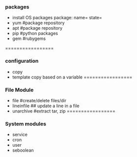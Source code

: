 ### packages
- install OS packages
    package: name= state=
- yum #package repository
- apt #package repository
- pip #python packages
- gem #rubygems

=================

### configuration
- copy
- template copy based on a variable
=================

### File Module
- file #create/delete files/dir
- lineinfile ## update a line in a file
- unarchive #extract tar, zip
=================

### System modules
- service
- cron
- user
- seboolean